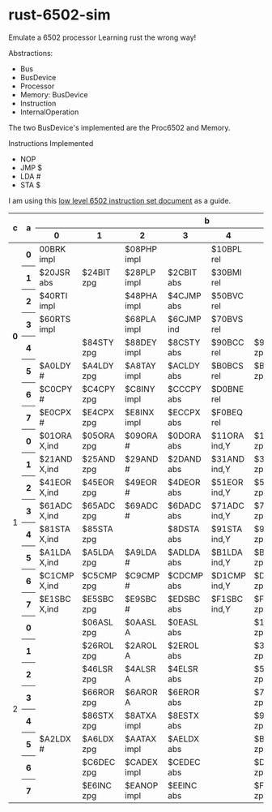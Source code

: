 # rust-6502-sim
Emulate a 6502 processor  Learning rust the wrong way!

Abstractions:
- Bus
- BusDevice
- Processor
- Memory: BusDevice
- Instruction
- InternalOperation

The two BusDevice's implemented are the Proc6502 and Memory.

Instructions Implemented
- NOP
- JMP $ 
- LDA #
- STA $

I am using this [low level 6502 instruction set document](https://www.nesdev.com/6502_cpu.txt) as a guide.

<table class="instrlayout" aria-label="table representing a complex view on the instruction layout according to components a, b, c.">
<colgroup>
	<col class="bits-c"/>
	<col class="bits-a"/>
	<col span="8" class="bits-b"/>
</colgroup>
<thead>
<tr><th scope="col" rowspan="2">c</th><th rowspan="2" scope="col" title="3 bits">a</th><th colspan="8" scope="colgroup">b</th></tr>
<tr class="bn b"><th scope="col">0</th><th scope="col">1</th><th scope="col">2</th><th scope="col">3</th><th scope="col">4</th><th scope="col">5</th><th scope="col">6</th><th scope="col">7</th></tr>
</thead>
<tbody>
<tr class="r1 r-even g-first"><th scope="rowgroup" rowspan="8" class="c c0">0</th><th scope="row" class="a a-b">0</th><td class="v0"><span class="opc">00</span>BRK impl</td><td class="v1"></td><td class="v2"><span class="opc">$08</span>PHP impl</td><td class="v3"></td><td class="v4"><span class="opc">$10</span>BPL rel</td><td class="v5"></td><td class="v6"><span class="opc">$18</span>CLC impl</td><td class="v7"></td></tr>
<tr class="r1 r-odd"><th scope="row" class="a a-b">1</th><td class="v0"><span class="opc">$20</span>JSR abs</td><td class="v1"><span class="opc">$24</span>BIT zpg</td><td class="v2"><span class="opc">$28</span>PLP impl</td><td class="v3"><span class="opc">$2C</span>BIT abs</td><td class="v4"><span class="opc">$30</span>BMI rel</td><td class="v5"></td><td class="v6"><span class="opc">$38</span>SEC impl</td><td class="v7"></td></tr>
<tr class="r1 r-even"><th scope="row" class="a a-b">2</th><td class="v0"><span class="opc">$40</span>RTI impl</td><td class="v1"></td><td class="v2"><span class="opc">$48</span>PHA impl</td><td class="v3"><span class="opc">$4C</span>JMP abs</td><td class="v4"><span class="opc">$50</span>BVC rel</td><td class="v5"></td><td class="v6"><span class="opc">$58</span>CLI impl</td><td class="v7"></td></tr>
<tr class="r1 r-odd"><th scope="row" class="a a-b">3</th><td class="v0"><span class="opc">$60</span>RTS impl</td><td class="v1"></td><td class="v2"><span class="opc">$68</span>PLA impl</td><td class="v3"><span class="opc">$6C</span>JMP ind</td><td class="v4"><span class="opc">$70</span>BVS rel</td><td class="v5"></td><td class="v6"><span class="opc">$78</span>SEI impl</td><td class="v7"></td></tr>
<tr class="r1 r-even"><th scope="row" class="a a-b">4</th><td class="v0"></td><td class="v1"><span class="opc">$84</span>STY zpg</td><td class="v2"><span class="opc">$88</span>DEY impl</td><td class="v3"><span class="opc">$8C</span>STY abs</td><td class="v4"><span class="opc">$90</span>BCC rel</td><td class="v5"><span class="opc">$94</span>STY zpg,X</td><td class="v6"><span class="opc">$98</span>TYA impl</td><td class="v7"></td></tr>
<tr class="r1 r-odd"><th scope="row" class="a a-b">5</th><td class="v0"><span class="opc">$A0</span>LDY  #</td><td class="v1"><span class="opc">$A4</span>LDY zpg</td><td class="v2"><span class="opc">$A8</span>TAY impl</td><td class="v3"><span class="opc">$AC</span>LDY abs</td><td class="v4"><span class="opc">$B0</span>BCS rel</td><td class="v5"><span class="opc">$B4</span>LDY zpg,X</td><td class="v6"><span class="opc">$B8</span>CLV impl</td><td class="v7"><span class="opc">$BC</span>LDY abs,X</td></tr>
<tr class="r1 r-even"><th scope="row" class="a a-b">6</th><td class="v0"><span class="opc">$C0</span>CPY  #</td><td class="v1"><span class="opc">$C4</span>CPY zpg</td><td class="v2"><span class="opc">$C8</span>INY impl</td><td class="v3"><span class="opc">$CC</span>CPY abs</td><td class="v4"><span class="opc">$D0</span>BNE rel</td><td class="v5"></td><td class="v6"><span class="opc">$D8</span>CLD impl</td><td class="v7"></td></tr>
<tr class="r1 r-odd g-last"><th scope="row" class="a a-b">7</th><td class="v0"><span class="opc">$E0</span>CPX  #</td><td class="v1"><span class="opc">$E4</span>CPX zpg</td><td class="v2"><span class="opc">$E8</span>INX impl</td><td class="v3"><span class="opc">$EC</span>CPX abs</td><td class="v4"><span class="opc">$F0</span>BEQ rel</td><td class="v5"></td><td class="v6"><span class="opc">$F8</span>SED impl</td><td class="v7"></td></tr>
<tr class="r1 r-even g-first"><td scope="rowgroup" rowspan="8" class="c c1">1</td><th scope="row" class="a a-b">0</th><td class="v0"><span class="opc">$01</span>ORA X,ind</td><td class="v1"><span class="opc">$05</span>ORA zpg</td><td class="v2"><span class="opc">$09</span>ORA  #</td><td class="v3"><span class="opc">$0D</span>ORA abs</td><td class="v4"><span class="opc">$11</span>ORA ind,Y</td><td class="v5"><span class="opc">$15</span>ORA zpg,X</td><td class="v6"><span class="opc">$19</span>ORA abs,Y</td><td class="v7"><span class="opc">$1D</span>ORA abs,X</td></tr>
<tr class="r1 r-odd"><th scope="row" class="a a-b">1</th><td class="v0"><span class="opc">$21</span>AND X,ind</td><td class="v1"><span class="opc">$25</span>AND zpg</td><td class="v2"><span class="opc">$29</span>AND  #</td><td class="v3"><span class="opc">$2D</span>AND abs</td><td class="v4"><span class="opc">$31</span>AND ind,Y</td><td class="v5"><span class="opc">$35</span>AND zpg,X</td><td class="v6"><span class="opc">$39</span>AND abs,Y</td><td class="v7"><span class="opc">$3D</span>AND abs,X</td></tr>
<tr class="r1 r-even"><th scope="row" class="a a-b">2</th><td class="v0"><span class="opc">$41</span>EOR X,ind</td><td class="v1"><span class="opc">$45</span>EOR zpg</td><td class="v2"><span class="opc">$49</span>EOR  #</td><td class="v3"><span class="opc">$4D</span>EOR abs</td><td class="v4"><span class="opc">$51</span>EOR ind,Y</td><td class="v5"><span class="opc">$55</span>EOR zpg,X</td><td class="v6"><span class="opc">$59</span>EOR abs,Y</td><td class="v7"><span class="opc">$5D</span>EOR abs,X</td></tr>
<tr class="r1 r-odd"><th scope="row" class="a a-b">3</th><td class="v0"><span class="opc">$61</span>ADC X,ind</td><td class="v1"><span class="opc">$65</span>ADC zpg</td><td class="v2"><span class="opc">$69</span>ADC  #</td><td class="v3"><span class="opc">$6D</span>ADC abs</td><td class="v4"><span class="opc">$71</span>ADC ind,Y</td><td class="v5"><span class="opc">$75</span>ADC zpg,X</td><td class="v6"><span class="opc">$79</span>ADC abs,Y</td><td class="v7"><span class="opc">$7D</span>ADC abs,X</td></tr>
<tr class="r1 r-even"><th scope="row" class="a a-b">4</th><td class="v0"><span class="opc">$81</span>STA X,ind</td><td class="v1"><span class="opc">$85</span>STA zpg</td><td class="v2"></td><td class="v3"><span class="opc">$8D</span>STA abs</td><td class="v4"><span class="opc">$91</span>STA ind,Y</td><td class="v5"><span class="opc">$95</span>STA zpg,X</td><td class="v6"><span class="opc">$99</span>STA abs,Y</td><td class="v7"><span class="opc">$9D</span>STA abs,X</td></tr>
<tr class="r1 r-odd"><th scope="row" class="a a-b">5</th><td class="v0"><span class="opc">$A1</span>LDA X,ind</td><td class="v1"><span class="opc">$A5</span>LDA zpg</td><td class="v2"><span class="opc">$A9</span>LDA  #</td><td class="v3"><span class="opc">$AD</span>LDA abs</td><td class="v4"><span class="opc">$B1</span>LDA ind,Y</td><td class="v5"><span class="opc">$B5</span>LDA zpg,X</td><td class="v6"><span class="opc">$B9</span>LDA abs,Y</td><td class="v7"><span class="opc">$BD</span>LDA abs,X</td></tr>
<tr class="r1 r-even"><th scope="row" class="a a-b">6</th><td class="v0"><span class="opc">$C1</span>CMP X,ind</td><td class="v1"><span class="opc">$C5</span>CMP zpg</td><td class="v2"><span class="opc">$C9</span>CMP  #</td><td class="v3"><span class="opc">$CD</span>CMP abs</td><td class="v4"><span class="opc">$D1</span>CMP ind,Y</td><td class="v5"><span class="opc">$D5</span>CMP zpg,X</td><td class="v6"><span class="opc">$D9</span>CMP abs,Y</td><td class="v7"><span class="opc">$DD</span>CMP abs,X</td></tr>
<tr class="r1 r-odd g-last"><th scope="row" class="a a-b">7</th><td class="v0"><span class="opc">$E1</span>SBC X,ind</td><td class="v1"><span class="opc">$E5</span>SBC zpg</td><td class="v2"><span class="opc">$E9</span>SBC  #</td><td class="v3"><span class="opc">$ED</span>SBC abs</td><td class="v4"><span class="opc">$F1</span>SBC ind,Y</td><td class="v5"><span class="opc">$F5</span>SBC zpg,X</td><td class="v6"><span class="opc">$F9</span>SBC abs,Y</td><td class="v7"><span class="opc">$FD</span>SBC abs,X</td></tr>
<tr class="r1 r-even g-first"><td scope="rowgroup" rowspan="8" class="c c2">2</td><th scope="row" class="a a-b">0</th><td class="v0"></td><td class="v1"><span class="opc">$06</span>ASL zpg</td><td class="v2"><span class="opc">$0A</span>ASL  A</td><td class="v3"><span class="opc">$0E</span>ASL abs</td><td class="v4"></td><td class="v5"><span class="opc">$16</span>ASL zpg,X</td><td class="v6"></td><td class="v7"><span class="opc">$1E</span>ASL abs,X</td></tr>
<tr class="r1 r-odd"><th scope="row" class="a a-b">1</th><td class="v0"></td><td class="v1"><span class="opc">$26</span>ROL zpg</td><td class="v2"><span class="opc">$2A</span>ROL  A</td><td class="v3"><span class="opc">$2E</span>ROL abs</td><td class="v4"></td><td class="v5"><span class="opc">$36</span>ROL zpg,X</td><td class="v6"></td><td class="v7"><span class="opc">$3E</span>ROL abs,X</td></tr>
<tr class="r1 r-even"><th scope="row" class="a a-b">2</th><td class="v0"></td><td class="v1"><span class="opc">$46</span>LSR zpg</td><td class="v2"><span class="opc">$4A</span>LSR  A</td><td class="v3"><span class="opc">$4E</span>LSR abs</td><td class="v4"></td><td class="v5"><span class="opc">$56</span>LSR zpg,X</td><td class="v6"></td><td class="v7"><span class="opc">$5E</span>LSR abs,X</td></tr>
<tr class="r1 r-odd"><th scope="row" class="a a-b">3</th><td class="v0"></td><td class="v1"><span class="opc">$66</span>ROR zpg</td><td class="v2"><span class="opc">$6A</span>ROR  A</td><td class="v3"><span class="opc">$6E</span>ROR abs</td><td class="v4"></td><td class="v5"><span class="opc">$76</span>ROR zpg,X</td><td class="v6"></td><td class="v7"><span class="opc">$7E</span>ROR abs,X</td></tr>
<tr class="r1 r-even"><th scope="row" class="a a-b">4</th><td class="v0"></td><td class="v1"><span class="opc">$86</span>STX zpg</td><td class="v2"><span class="opc">$8A</span>TXA impl</td><td class="v3"><span class="opc">$8E</span>STX abs</td><td class="v4"></td><td class="v5"><span class="opc">$96</span>STX zpg,Y</td><td class="v6"><span class="opc">$9A</span>TXS impl</td><td class="v7"></td></tr>
<tr class="r1 r-odd"><th scope="row" class="a a-b">5</th><td class="v0"><span class="opc">$A2</span>LDX  #</td><td class="v1"><span class="opc">$A6</span>LDX zpg</td><td class="v2"><span class="opc">$AA</span>TAX impl</td><td class="v3"><span class="opc">$AE</span>LDX abs</td><td class="v4"></td><td class="v5"><span class="opc">$B6</span>LDX zpg,Y</td><td class="v6"><span class="opc">$BA</span>TSX impl</td><td class="v7"><span class="opc">$BE</span>LDX abs,Y</td></tr>
<tr class="r1 r-even"><th scope="row" class="a a-b">6</th><td class="v0"></td><td class="v1"><span class="opc">$C6</span>DEC zpg</td><td class="v2"><span class="opc">$CA</span>DEX impl</td><td class="v3"><span class="opc">$CE</span>DEC abs</td><td class="v4"></td><td class="v5"><span class="opc">$D6</span>DEC zpg,X</td><td class="v6"></td><td class="v7"><span class="opc">$DE</span>DEC abs,X</td></tr>
<tr class="r1 r-odd g-last"><th scope="row" class="a a-b">7</th><td class="v0"></td><td class="v1"><span class="opc">$E6</span>INC zpg</td><td class="v2"><span class="opc">$EA</span>NOP impl</td><td class="v3"><span class="opc">$EE</span>INC abs</td><td class="v4"></td><td class="v5"><span class="opc">$F6</span>INC zpg,X</td><td class="v6"></td><td class="v7"><span class="opc">$FE</span>INC abs,X</td></tr>
</tbody>
</table>